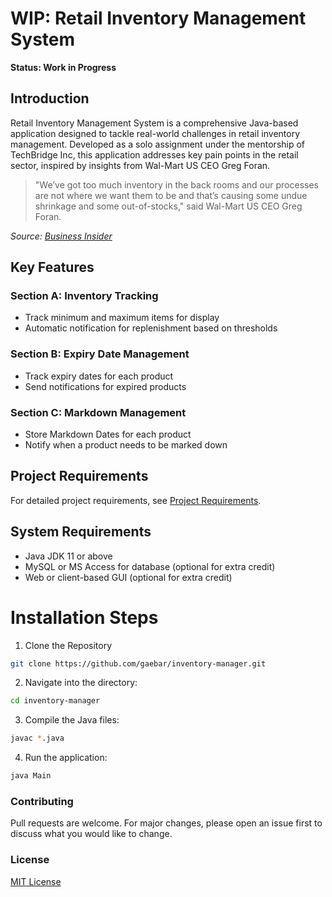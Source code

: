# WIP: Retail Inventory Management System

**Status: Work in Progress**

## Introduction
Retail Inventory Management System is a comprehensive Java-based application designed to tackle real-world challenges in retail inventory management. Developed as a solo assignment under the mentorship of TechBridge Inc, this application addresses key pain points in the retail sector, inspired by insights from Wal-Mart US CEO Greg Foran.

> "We’ve got too much inventory in the back rooms and our processes are not where we want them to be and that’s causing some undue shrinkage and some out-of-stocks," said Wal-Mart US CEO Greg Foran.

_Source: [Business Insider](https://www.businessinsider.com/wal-marts-ceo-reveals-8-main-problems-2015-4)_

## Key Features
### Section A: Inventory Tracking
- Track minimum and maximum items for display
- Automatic notification for replenishment based on thresholds

### Section B: Expiry Date Management
- Track expiry dates for each product
- Send notifications for expired products

### Section C: Markdown Management
- Store Markdown Dates for each product
- Notify when a product needs to be marked down

## Project Requirements
For detailed project requirements, see [Project Requirements](ProjectRequirements.md).

## System Requirements
- Java JDK 11 or above
- MySQL or MS Access for database (optional for extra credit)
- Web or client-based GUI (optional for extra credit)

# Installation Steps

1. Clone the Repository

```bash
git clone https://github.com/gaebar/inventory-manager.git
```

2. Navigate into the directory:
```bash
cd inventory-manager
```

3. Compile the Java files:
```bash
javac *.java
```

4. Run the application:
```bash
java Main
```

### Contributing
Pull requests are welcome. For major changes, please open an issue first to discuss what you would like to change.

### License
[MIT License](LICENSE)

